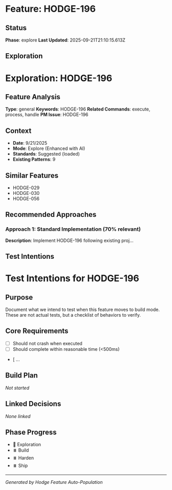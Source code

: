 # Feature: HODGE-196

## Status
**Phase**: explore
**Last Updated**: 2025-09-21T21:10:15.613Z

## Exploration
# Exploration: HODGE-196

## Feature Analysis
**Type**: general
**Keywords**: HODGE-196
**Related Commands**: execute, process, handle
**PM Issue**: HODGE-196

## Context
- **Date**: 9/21/2025
- **Mode**: Explore (Enhanced with AI)
- **Standards**: Suggested (loaded)
- **Existing Patterns**: 9


## Similar Features
- HODGE-029
- HODGE-030
- HODGE-056




## Recommended Approaches


### Approach 1: Standard Implementation (70% relevant)
**Description**: Implement HODGE-196 following existing proj...

## Test Intentions
# Test Intentions for HODGE-196

## Purpose
Document what we intend to test when this feature moves to build mode.
These are not actual tests, but a checklist of behaviors to verify.

## Core Requirements
- [ ] Should not crash when executed
- [ ] Should complete within reasonable time (<500ms)
- [ ...

## Build Plan
_Not started_

## Linked Decisions
_None linked_




## Phase Progress
- 🔄 Exploration
- ⏸️ Build
- ⏸️ Harden
- ⏸️ Ship

---
_Generated by Hodge Feature Auto-Population_
